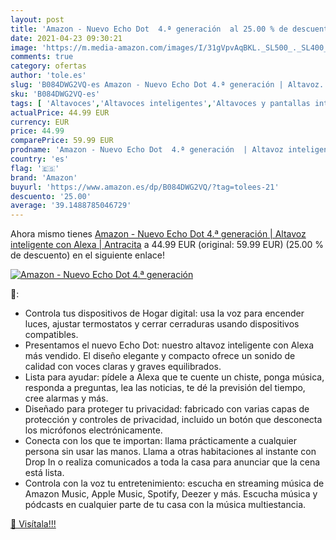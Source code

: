 ```yaml
---
layout: post
title: 'Amazon - Nuevo Echo Dot  4.ª generación  al 25.00 % de descuento'
date: 2021-04-23 09:30:21
image: 'https://m.media-amazon.com/images/I/31gVpvAqBKL._SL500_._SL400_.jpg'
comments: true
category: ofertas
author: 'tole.es'
slug: 'B084DWG2VQ-es Amazon - Nuevo Echo Dot 4.ª generación | Altavoz...'
sku: 'B084DWG2VQ-es'
tags: [ 'Altavoces','Altavoces inteligentes','Altavoces y pantallas inteligentes Echo','Dispositivos Amazon','Dispositivos Amazon y Accesorios','Electrónica','Equipos de audio y Hi-Fi','alexa','amazon', ]
actualPrice: 44.99 EUR
currency: EUR
price: 44.99
comparePrice: 59.99 EUR
prodname: 'Amazon - Nuevo Echo Dot  4.ª generación  | Altavoz inteligente con Alexa | Antracita'
country: 'es'
flag: '🇪🇸'
brand: 'Amazon'
buyurl: 'https://www.amazon.es/dp/B084DWG2VQ/?tag=tolees-21'
descuento: '25.00'
average: '39.1488785046729'
---
```


Ahora mismo tienes [Amazon - Nuevo Echo Dot  4.ª generación  | Altavoz inteligente con Alexa | Antracita](https://www.amazon.es/dp/B084DWG2VQ/?tag=tolees-21) a 44.99 EUR (original: 59.99 EUR) (25.00 %  de descuento) en el siguiente enlace!

[![Amazon - Nuevo Echo Dot  4.ª generación ](https://m.media-amazon.com/images/I/31gVpvAqBKL._SL500_._SL400_.jpg)](https://www.amazon.es/dp/B084DWG2VQ/?tag=tolees-21)

🔎:

- Controla tus dispositivos de Hogar digital: usa la voz para encender luces, ajustar termostatos y cerrar cerraduras usando dispositivos compatibles.
- Presentamos el nuevo Echo Dot: nuestro altavoz inteligente con Alexa más vendido. El diseño elegante y compacto ofrece un sonido de calidad con voces claras y graves equilibrados.
- Lista para ayudar: pídele a Alexa que te cuente un chiste, ponga música, responda a preguntas, lea las noticias, te dé la previsión del tiempo, cree alarmas y más.
- Diseñado para proteger tu privacidad: fabricado con varias capas de protección y controles de privacidad, incluido un botón que desconecta los micrófonos electrónicamente.
- Conecta con los que te importan: llama prácticamente a cualquier persona sin usar las manos. Llama a otras habitaciones al instante con Drop In o realiza comunicados a toda la casa para anunciar que la cena está lista.
- Controla con la voz tu entretenimiento: escucha en streaming música de Amazon Music, Apple Music, Spotify, Deezer y más. Escucha música y pódcasts en cualquier parte de tu casa con la música multiestancia.

[🛒 Visítala!!!](https://www.amazon.es/dp/B084DWG2VQ/?tag=tolees-21)
